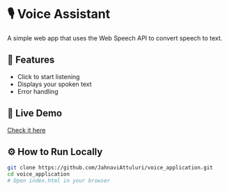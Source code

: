 # 🎙️ Voice Assistant

A simple web app that uses the Web Speech API to convert speech to text.

## 🚀 Features
- Click to start listening
- Displays your spoken text
- Error handling

## 🔗 Live Demo
[Check it here](https://jahnaviattuluri.github.io/voice_application/)

## ⚙️ How to Run Locally
```bash
git clone https://github.com/JahnaviAttuluri/voice_application.git
cd voice_application
# Open index.html in your browser
